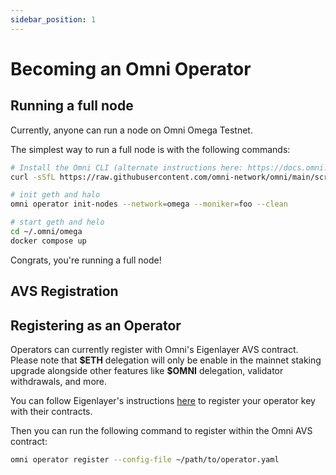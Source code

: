 ```yaml
---
sidebar_position: 1
---
```


# Becoming an Omni Operator

## Running a full node

Currently, anyone can run a node on Omni Omega Testnet.

The simplest way to run a full node is with the following commands:

```bash
# Install the Omni CLI (alternate instructions here: https://docs.omni.network/tools/cli/)
curl -sSfL https://raw.githubusercontent.com/omni-network/omni/main/scripts/install_omni_cli.sh | sh -s

# init geth and halo
omni operator init-nodes --network=omega --moniker=foo --clean

# start geth and helo
cd ~/.omni/omega
docker compose up
```

Congrats, you're running a full node!

## AVS Registration

## Registering as an Operator

Operators can currently register with Omni's Eigenlayer AVS contract. Please note that **\$ETH** delegation will only be enable in the mainnet staking upgrade alongside other features like **\$OMNI** delegation, validator withdrawals, and more.

You can follow Eigenlayer's instructions [here](https://docs.eigenlayer.xyz/eigenlayer/operator-guides/operator-installation) to register your operator key with their contracts.

Then you can run the following command to register within the Omni AVS contract:

```bash
omni operator register --config-file ~/path/to/operator.yaml
```
